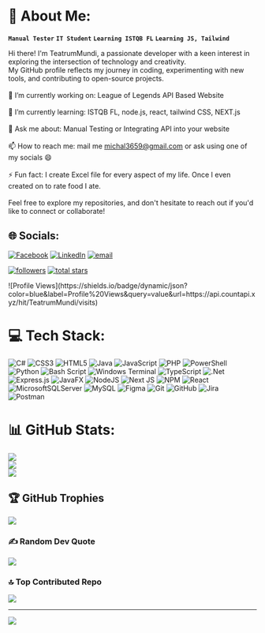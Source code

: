 # 💫 About Me:
**`Manual Tester`**    **`IT Student`**    **`Learning ISTQB FL`**    **`Learning JS, Tailwind`**

Hi there! I'm TeatrumMundi, a passionate developer with a keen interest in exploring the intersection of technology and creativity. <br>My GitHub profile reflects my journey in coding, experimenting with new tools, and contributing to open-source projects.<br><br>🔭 I’m currently working on: League of Legends API Based Website<br><br>🌱 I’m currently learning: ISTQB FL, node.js, react, tailwind CSS, NEXT.js<br><br>💬 Ask me about: Manual Testing or Integrating API into your website<br><br>📫 How to reach me: mail me michal3659@gmail.com or ask using one of my socials 😄<br><br>⚡ Fun fact: I create Excel file for every aspect of my life. Once I even created on to rate food I ate.<br><br>Feel free to explore my repositories, and don't hesitate to reach out if you'd like to connect or collaborate!


## 🌐 Socials:
[![Facebook](https://img.shields.io/badge/Facebook-%231877F2.svg?logo=Facebook&logoColor=white)](https://facebook.com/profile.php?id=100005664913437) [![LinkedIn](https://img.shields.io/badge/LinkedIn-%230077B5.svg?logo=linkedin&logoColor=white)](https://linkedin.com/in/michal-grocholski/) [![email](https://img.shields.io/badge/Email-D14836?logo=gmail&logoColor=white)](mailto:michal3659@gmail.com)

   <p align="left">
      <a href="https://github.com/TeatrumMundi?tab=followers">
         <img alt="followers" title="Follow me on Github" src="https://custom-icon-badges.demolab.com/github/followers/TeatrumMundi?color=236ad3&labelColor=1155ba&style=for-the-badge&logo=person-add&label=Follow&logoColor=white"/></a>
      <a href="https://github.com/TeatrumMundi?tab=repositories&sort=stargazers">
         <img alt="total stars" title="Total stars on GitHub" src="https://custom-icon-badges.demolab.com/github/stars/TeatrumMundi?color=55960c&style=for-the-badge&labelColor=488207&logo=star"/></a>
      
      
   </p>
   ![Profile Views](https://shields.io/badge/dynamic/json?color=blue&label=Profile%20Views&query=value&url=https://api.countapi.xyz/hit/TeatrumMundi/visits)
   
# 💻 Tech Stack:
![C#](https://img.shields.io/badge/c%23-%23239120.svg?style=for-the-badge&logo=csharp&logoColor=white) ![CSS3](https://img.shields.io/badge/css3-%231572B6.svg?style=for-the-badge&logo=css3&logoColor=white) ![HTML5](https://img.shields.io/badge/html5-%23E34F26.svg?style=for-the-badge&logo=html5&logoColor=white) ![Java](https://img.shields.io/badge/java-%23ED8B00.svg?style=for-the-badge&logo=openjdk&logoColor=white) ![JavaScript](https://img.shields.io/badge/javascript-%23323330.svg?style=for-the-badge&logo=javascript&logoColor=%23F7DF1E) ![PHP](https://img.shields.io/badge/php-%23777BB4.svg?style=for-the-badge&logo=php&logoColor=white) ![PowerShell](https://img.shields.io/badge/PowerShell-%235391FE.svg?style=for-the-badge&logo=powershell&logoColor=white) ![Python](https://img.shields.io/badge/python-3670A0?style=for-the-badge&logo=python&logoColor=ffdd54) ![Bash Script](https://img.shields.io/badge/bash_script-%23121011.svg?style=for-the-badge&logo=gnu-bash&logoColor=white) ![Windows Terminal](https://img.shields.io/badge/Windows%20Terminal-%234D4D4D.svg?style=for-the-badge&logo=windows-terminal&logoColor=white) ![TypeScript](https://img.shields.io/badge/typescript-%23007ACC.svg?style=for-the-badge&logo=typescript&logoColor=white) ![.Net](https://img.shields.io/badge/.NET-5C2D91?style=for-the-badge&logo=.net&logoColor=white) ![Express.js](https://img.shields.io/badge/express.js-%23404d59.svg?style=for-the-badge&logo=express&logoColor=%2361DAFB) ![JavaFX](https://img.shields.io/badge/javafx-%23FF0000.svg?style=for-the-badge&logo=javafx&logoColor=white) ![NodeJS](https://img.shields.io/badge/node.js-6DA55F?style=for-the-badge&logo=node.js&logoColor=white) ![Next JS](https://img.shields.io/badge/Next-black?style=for-the-badge&logo=next.js&logoColor=white) ![NPM](https://img.shields.io/badge/NPM-%23CB3837.svg?style=for-the-badge&logo=npm&logoColor=white) ![React](https://img.shields.io/badge/react-%2320232a.svg?style=for-the-badge&logo=react&logoColor=%2361DAFB) ![MicrosoftSQLServer](https://img.shields.io/badge/Microsoft%20SQL%20Server-CC2927?style=for-the-badge&logo=microsoft%20sql%20server&logoColor=white) ![MySQL](https://img.shields.io/badge/mysql-4479A1.svg?style=for-the-badge&logo=mysql&logoColor=white) ![Figma](https://img.shields.io/badge/figma-%23F24E1E.svg?style=for-the-badge&logo=figma&logoColor=white) ![Git](https://img.shields.io/badge/git-%23F05033.svg?style=for-the-badge&logo=git&logoColor=white) ![GitHub](https://img.shields.io/badge/github-%23121011.svg?style=for-the-badge&logo=github&logoColor=white) ![Jira](https://img.shields.io/badge/jira-%230A0FFF.svg?style=for-the-badge&logo=jira&logoColor=white) ![Postman](https://img.shields.io/badge/Postman-FF6C37?style=for-the-badge&logo=postman&logoColor=white)
# 📊 GitHub Stats:
![](https://github-readme-stats.vercel.app/api?username=TeatrumMundi&theme=dark&hide_border=false&include_all_commits=false&count_private=true)<br/>
![](https://github-readme-streak-stats.herokuapp.com/?user=TeatrumMundi&theme=dark&hide_border=false)<br/>
![](https://github-readme-stats.vercel.app/api/top-langs/?username=TeatrumMundi&theme=dark&hide_border=false&include_all_commits=false&count_private=true&layout=compact)

## 🏆 GitHub Trophies
![](https://github-profile-trophy.vercel.app/?username=TeatrumMundi&theme=radical&no-frame=false&no-bg=true&margin-w=4)

### ✍️ Random Dev Quote
![](https://quotes-github-readme.vercel.app/api?type=horizontal&theme=radical)

### 🔝 Top Contributed Repo
![](https://github-contributor-stats.vercel.app/api?username=TeatrumMundi&limit=5&theme=dark&combine_all_yearly_contributions=true)

---
[![](https://visitcount.itsvg.in/api?id=TeatrumMundi&icon=10&color=13)](https://visitcount.itsvg.in)

<!-- Proudly created with GPRM ( https://gprm.itsvg.in ) -->

